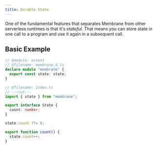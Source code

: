 ```yaml
---
title: Durable State
---
```


One of the fundamental features that separates Membrane from other serverless runtimes is that it's _stateful_. That means you can store state in one call to a program and use it again in a subsequent call.

## Basic Example

```typescript
// @module: esnext
// @filename: membrane.d.ts
declare module "membrane" {
  export const state: state;
}

// @filename: index.ts
// ---cut---
import { state } from "membrane";

export interface State {
  count: number;
}

state.count ??= 0;

export function count() {
  state.count++;
}
```

